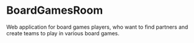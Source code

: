 # BoardGamesRoom

Web application for board games players, who want to find partners and create teams to play in various board games.
